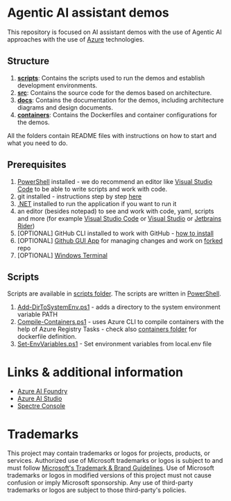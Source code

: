 # Agentic AI assistant demos

This repository is focused on AI assistant demos with the use of Agentic AI approaches with the use
of [Azure](https://azure.com) technologies.

## Structure

1. **[scripts](./scripts)**: Contains the scripts used to run the demos and establish development environments.
2. **[src](./src)**: Contains the source code for the demos based on architecture.
3. **[docs](./docs)**: Contains the documentation for the demos, including architecture diagrams and design documents.
4. **[containers](./containers)**: Contains the Dockerfiles and container configurations for the demos.

All the folders contain README files with instructions on how to start and what you need to do.

## Prerequisites

1. [PowerShell](https://learn.microsoft.com/en-us/powershell/scripting/install/installing-powershell-on-windows?view=powershell-7.2)
   installed - we do recommend an editor like [Visual Studio Code](https://code.visualstudio.com) to be able to write
   scripts and work with code.
2. git installed - instructions step by step [here](https://docs.github.com/en/get-started/quickstart/set-up-git)
3. [.NET](https://dot.net) installed to run the application if you want to run it
4. an editor (besides notepad) to see and work with code, yaml, scripts and more (for
   example [Visual Studio Code](https://code.visualstudio.com) or [Visual Studio](https://visualstudio.microsoft.com/)
   or [Jetbrains Rider](https://jetbrains.com/rider))
5. [OPTIONAL] GitHub CLI installed to work with GitHub - [how to install](https://cli.github.com/manual/installation)
6. [OPTIONAL] [Github GUI App](https://desktop.github.com/) for managing changes and work
   on [forked](https://docs.github.com/en/get-started/quickstart/fork-a-repo) repo
7. [OPTIONAL] [Windows Terminal](https://learn.microsoft.com/en-us/windows/terminal/install)

## Scripts

Scripts are available in [scripts folder](./scripts). The scripts are written
in [PowerShell](https://docs.microsoft.com/en-us/powershell/scripting/overview?view=powershell-7.2).

1. [Add-DirToSystemEnv.ps1](./scripts/Add-DirToSystemEnv.ps1) - adds a directory to the system environment variable
   PATH
2. [Compile-Containers.ps1](./scripts/Compile-Containers.ps1) - uses Azure CLI to compile containers with the help of
   Azure Registry Tasks - check also [containers folder](./containers) for dockerfile definition.
3. [Set-EnvVariables.ps1](./scripts/Set-EnvVariables.ps1) - Set environment variables from local.env file

# Links & additional information

- [Azure AI Foundry](https://learn.microsoft.com/en-us/azure/ai-foundry/)
- [Azure AI Studio](https://learn.microsoft.com/en-us/azure/ai-studio/)
- [Spectre Console](https://github.com/spectresystems/spectre.console/)

# Trademarks

This project may contain trademarks or logos for projects, products, or services. Authorized use of Microsoft trademarks
or logos is subject to and must
follow [Microsoft's Trademark & Brand Guidelines](https://www.microsoft.com/en-us/legal/intellectualproperty/trademarks?oneroute=true).
Use of Microsoft trademarks or logos in modified versions of this project must not cause confusion or imply Microsoft
sponsorship. Any use of third-party trademarks or logos are subject to those third-party's policies.